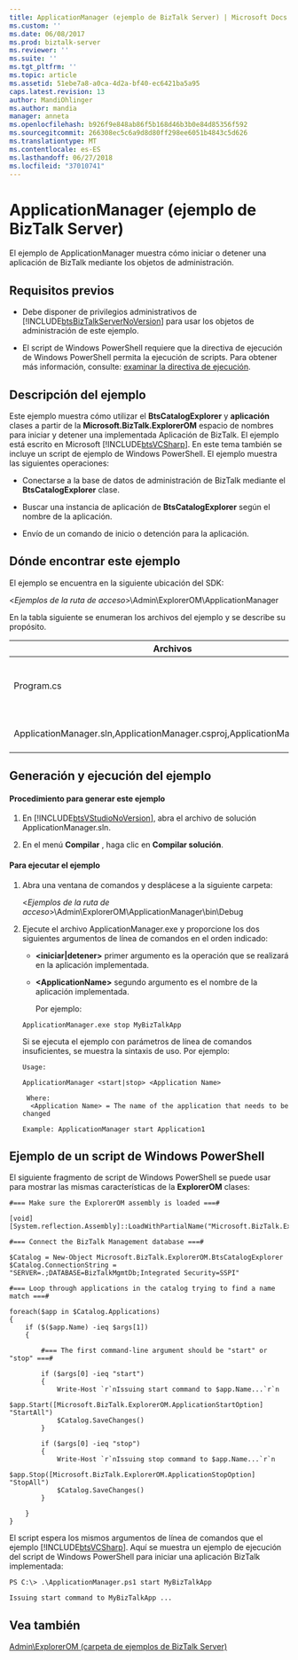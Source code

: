 ```yaml
---
title: ApplicationManager (ejemplo de BizTalk Server) | Microsoft Docs
ms.custom: ''
ms.date: 06/08/2017
ms.prod: biztalk-server
ms.reviewer: ''
ms.suite: ''
ms.tgt_pltfrm: ''
ms.topic: article
ms.assetid: 51ebe7a8-a0ca-4d2a-bf40-ec6421ba5a95
caps.latest.revision: 13
author: MandiOhlinger
ms.author: mandia
manager: anneta
ms.openlocfilehash: b926f9e848ab86f5b168d46b3b0e84d85356f592
ms.sourcegitcommit: 266308ec5c6a9d8d80ff298ee6051b4843c5d626
ms.translationtype: MT
ms.contentlocale: es-ES
ms.lasthandoff: 06/27/2018
ms.locfileid: "37010741"
---
```

# <a name="applicationmanager-biztalk-server-sample"></a>ApplicationManager (ejemplo de BizTalk Server)
El ejemplo de ApplicationManager muestra cómo iniciar o detener una aplicación de BizTalk mediante los objetos de administración.  

## <a name="prerequisites"></a>Requisitos previos  

- Debe disponer de privilegios administrativos de [!INCLUDE[btsBizTalkServerNoVersion](../includes/btsbiztalkservernoversion-md.md)] para usar los objetos de administración de este ejemplo.  

- El script de Windows PowerShell requiere que la directiva de ejecución de Windows PowerShell permita la ejecución de scripts. Para obtener más información, consulte: [examinar la directiva de ejecución](http://go.microsoft.com/fwlink/?LinkId=128930).  

## <a name="what-this-sample-does"></a>Descripción del ejemplo  
 Este ejemplo muestra cómo utilizar el **BtsCatalogExplorer** y **aplicación** clases a partir de la **Microsoft.BizTalk.ExplorerOM** espacio de nombres para iniciar y detener una implementada  Aplicación de BizTalk. El ejemplo está escrito en Microsoft [!INCLUDE[btsVCSharp](../includes/btsvcsharp-md.md)]. En este tema también se incluye un script de ejemplo de Windows PowerShell. El ejemplo muestra las siguientes operaciones:  

-   Conectarse a la base de datos de administración de BizTalk mediante el **BtsCatalogExplorer** clase.  

-   Buscar una instancia de aplicación de **BtsCatalogExplorer** según el nombre de la aplicación.  

-   Envío de un comando de inicio o detención para la aplicación.  

## <a name="where-to-find-this-sample"></a>Dónde encontrar este ejemplo  
 El ejemplo se encuentra en la siguiente ubicación del SDK:  

 \<*Ejemplos de la ruta de acceso*\>\Admin\ExplorerOM\ApplicationManager  

 En la tabla siguiente se enumeran los archivos del ejemplo y se describe su propósito.  


|                                 Archivos                                 |                                                 Descripción                                                  |
|-------------------------------------------------------------------------|--------------------------------------------------------------------------------------------------------------|
|                               Program.cs                                | Archivo de origen de [!INCLUDE[btsVCSharp](../includes/btsvcsharp-md.md)] para las operaciones que se muestran en este ejemplo. |
| ApplicationManager.sln,ApplicationManager.csproj,ApplicationManager.suo |                                  Archivos de solución y proyecto para el ejemplo.                                  |

## <a name="building-and-running-this-sample"></a>Generación y ejecución del ejemplo  

#### <a name="to-build-this-sample"></a>Procedimiento para generar este ejemplo  

1. En [!INCLUDE[btsVStudioNoVersion](../includes/btsvstudionoversion-md.md)], abra el archivo de solución ApplicationManager.sln.  

2. En el menú **Compilar** , haga clic en **Compilar solución**.  

#### <a name="to-run-this-sample"></a>Para ejecutar el ejemplo  

1. Abra una ventana de comandos y desplácese a la siguiente carpeta:  

    \<*Ejemplos de la ruta de acceso*\>\Admin\ExplorerOM\ApplicationManager\bin\Debug  

2. Ejecute el archivo ApplicationManager.exe y proporcione los dos siguientes argumentos de línea de comandos en el orden indicado:  

   - **\<iniciar&#124;detener\>**  primer argumento es la operación que se realizará en la aplicación implementada.  

   - **\<ApplicationName\>**  segundo argumento es el nombre de la aplicación implementada.  

     Por ejemplo:  

   ```  
   ApplicationManager.exe stop MyBizTalkApp  
   ```  

    Si se ejecuta el ejemplo con parámetros de línea de comandos insuficientes, se muestra la sintaxis de uso. Por ejemplo:  

   ```  
   Usage:  

   ApplicationManager <start|stop> <Application Name>  

    Where:  
     <Application Name> = The name of the application that needs to be changed  

   Example: ApplicationManager start Application1  
   ```  

## <a name="windows-powershell-script-example"></a>Ejemplo de un script de Windows PowerShell  
 El siguiente fragmento de script de Windows PowerShell se puede usar para mostrar las mismas características de la **ExplorerOM** clases:  

```  
#=== Make sure the ExplorerOM assembly is loaded ===#  

[void] [System.reflection.Assembly]::LoadWithPartialName("Microsoft.BizTalk.ExplorerOM")  

#=== Connect the BizTalk Management database ===#  

$Catalog = New-Object Microsoft.BizTalk.ExplorerOM.BtsCatalogExplorer  
$Catalog.ConnectionString = "SERVER=.;DATABASE=BizTalkMgmtDb;Integrated Security=SSPI"  

#=== Loop through applications in the catalog trying to find a name match ===#  

foreach($app in $Catalog.Applications)  
{  
    if ($($app.Name) -ieq $args[1])  
    {  

        #=== The first command-line argument should be "start" or "stop" ===#  

        if ($args[0] -ieq "start")  
        {  
            Write-Host `r`nIssuing start command to $app.Name...`r`n  
            $app.Start([Microsoft.BizTalk.ExplorerOM.ApplicationStartOption] "StartAll")  
            $Catalog.SaveChanges()  
        }  

        if ($args[0] -ieq "stop")  
        {  
            Write-Host `r`nIssuing stop command to $app.Name...`r`n  
            $app.Stop([Microsoft.BizTalk.ExplorerOM.ApplicationStopOption] "StopAll")  
            $Catalog.SaveChanges()  
        }  

    }  
}  
```  

 El script espera los mismos argumentos de línea de comandos que el ejemplo [!INCLUDE[btsVCSharp](../includes/btsvcsharp-md.md)]. Aquí se muestra un ejemplo de ejecución del script de Windows PowerShell para iniciar una aplicación BizTalk implementada:  

```  
PS C:\> .\ApplicationManager.ps1 start MyBizTalkApp  

Issuing start command to MyBizTalkApp ...  
```  

## <a name="see-also"></a>Vea también  
 [Admin\ExplorerOM (carpeta de ejemplos de BizTalk Server)](../core/admin-explorerom-biztalk-server-samples-folder.md)